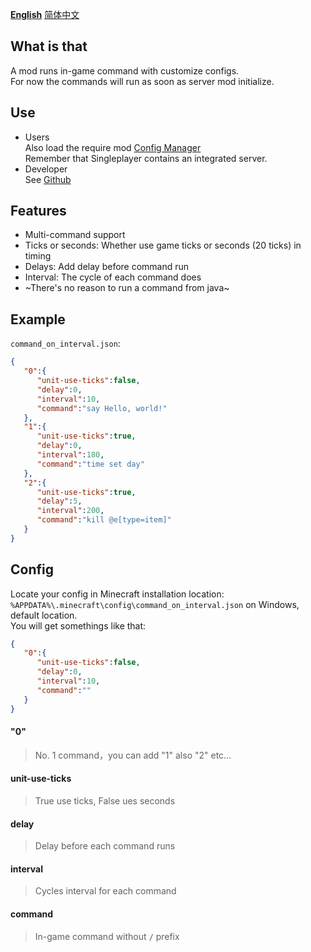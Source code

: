 **[English](/README.md)** [简体中文](README-zh_cn.md)
## What is that
A mod runs in-game command with customize configs.\
For now the commands will run as soon as server mod initialize.

## Use
- Users\
Also load the require mod [Config Manager](https://modrinth.com/mod/config-manager)\
Remember that Singleplayer contains an integrated server.
- Developer\
See [Github](https://github.com/FelixAgairu/command-on-interval)

## Features
- Multi-command support
- Ticks or seconds: Whether use game ticks or seconds (20 ticks) in timing
- Delays: Add delay before command run
- Interval: The cycle of each command does
- ~There's no reason to run a command from java~

## Example
`command_on_interval.json`:
```json
{
   "0":{
      "unit-use-ticks":false,
      "delay":0,
      "interval":10,
      "command":"say Hello, world!"
   },
   "1":{
      "unit-use-ticks":true,
      "delay":0,
      "interval":180,
      "command":"time set day"
   },
   "2":{
      "unit-use-ticks":true,
      "delay":5,
      "interval":200,
      "command":"kill @e[type=item]"
   }
}
```

## Config
Locate your config in Minecraft installation location:\
`%APPDATA%\.minecraft\config\command_on_interval.json` on Windows, default location.\
You will get somethings like that:
```json
{
   "0":{
      "unit-use-ticks":false,
      "delay":0,
      "interval":10,
      "command":""
   }
}
```

#### "0"
> No. 1 command，you can add "1" also "2" etc...

#### unit-use-ticks
> True use ticks, False ues seconds

#### delay
> Delay before each command runs

#### interval
> Cycles interval for each command

#### command
> In-game command without **`/`** prefix
